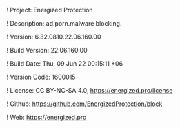 ! Project: Energized Protection

! Description: ad.porn.malware blocking.

! Version: 6.32.0810.22.06.160.00

! Build Version: 22.06.160.00

! Build Date: Thu, 09 Jun 22 00:15:11 +06

! Version Code: 1600015

! License: CC BY-NC-SA 4.0, https://energized.pro/license

! Github: https://github.com/EnergizedProtection/block

! Web: https://energized.pro
